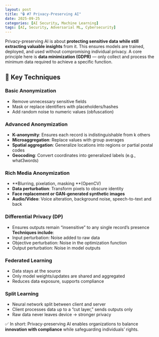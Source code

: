 ```yaml
---
layout: post
title: "🔒 #7 Privacy-Preserving AI"
date: 2025-09-25
categories: [AI Security, Machine Learning]
tags: [AI, Security, Adversarial ML, Cybersecurity]
---
```


Privacy-preserving AI is about **protecting sensitive data while still extracting valuable insights** from it. This ensures models are trained, deployed, and used without compromising individual privacy.
A core principle here is **data minimization (GDPR)** — only collect and process the minimum data required to achieve a specific function.
## 🔹 Key Techniques
### Basic Anonymization
- Remove unnecessary sensitive fields
- Mask or replace identifiers with placeholders/hashes
- Add random noise to numeric values (obfuscation)

### Advanced Anonymization
- **K-anonymity**: Ensures each record is indistinguishable from k others
- **Microaggregation**: Replace values with group averages
- **Spatial aggregation**: Generalize locations into regions or partial postal codes
- **Geocoding**: Convert coordinates into generalized labels (e.g., what3words)

### Rich Media Anonymization
- **Blurring, pixelation, masking **(OpenCV)
- **Data perturbation**: Transform pixels to obscure identity
- **Face replacement or GAN-generated synthetic images**
- **Audio/Video**: Voice alteration, background noise, speech-to-text and back

### Differential Privacy (DP)
- Ensures outputs remain “insensitive” to any single record’s presence
**Techniques include**:
- Input perturbation: Noise added to raw data
- Objective perturbation: Noise in the optimization function
- Output perturbation: Noise in model outputs

### Federated Learning
- Data stays at the source
- Only model weights/updates are shared and aggregated
- Reduces data exposure, supports compliance


### Split Learning
- Neural network split between client and server
- Client processes data up to a “cut layer,” sends outputs only
- Raw data never leaves device → stronger privacy



✅ In short: Privacy-preserving AI enables organizations to balance **innovation with compliance** while safeguarding individuals’ rights.

